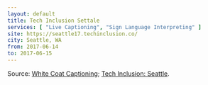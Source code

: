```yaml
---
layout: default
title: Tech Inclusion Settale
services: [ "Live Captioning", "Sign Language Interpreting" ]
site: https://seattle17.techinclusion.co/
city: Seattle, WA
from: 2017-06-14
to: 2017-06-15
---
```


Source: [White Coat Captioning](http://www.whitecoatcaptioning.com/); [Tech Inclusion: Seattle](https://seattle17.techinclusion.co/).
